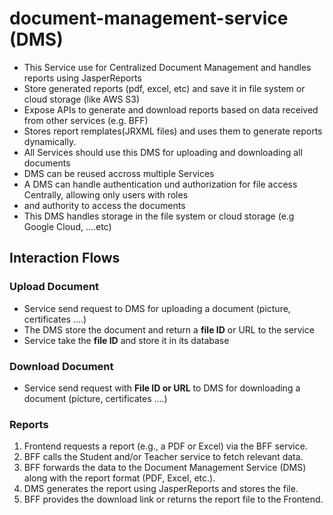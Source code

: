 # document-management-service (DMS)
- This Service use for Centralized Document Management and handles reports using JasperReports
- Store generated reports (pdf, excel, etc) and save it in file system or cloud storage (like AWS S3)
- Expose APIs to generate and download reports based on data received from other services (e.g. BFF)
- Stores report remplates(JRXML files) and uses them to generate reports dynamically.
- All Services should use this DMS for uploading and downloading all documents
- DMS can be reused accross multiple Services
- A DMS can handle authentication und authorization for file access Centrally, allowing only users with roles 
- and authority to access the documents
- This DMS handles storage in the file system or cloud storage (e.g Google Cloud, ....etc)
## Interaction Flows 
### Upload Document 
- Service send request to DMS for uploading a document (picture, certificates ....)
- The DMS store the document and return a **file ID** or URL to the service 
- Service take the **file ID** and store it in its database
### Download Document
- Service send request with **File ID or URL**  to DMS for downloading a document (picture, certificates ....)
### Reports
1. Frontend requests a report (e.g., a PDF or Excel) via the BFF service.
2. BFF calls the Student and/or Teacher service to fetch relevant data.
3. BFF forwards the data to the Document Management Service (DMS) along with the report format (PDF, Excel, etc.).
4. DMS generates the report using JasperReports and stores the file.
5. BFF provides the download link or returns the report file to the Frontend.
